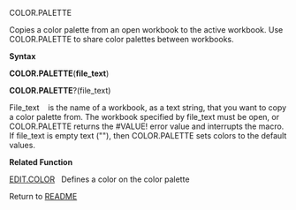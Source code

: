 COLOR.PALETTE

Copies a color palette from an open workbook to the active workbook. Use
COLOR.PALETTE to share color palettes between workbooks.

**Syntax**

**COLOR.PALETTE**(**file\_text**)

**COLOR.PALETTE**?(file\_text)

File\_text&nbsp;&nbsp;&nbsp;&nbsp;is the name of a workbook, as a text
string, that you want to copy a color palette from. The workbook
specified by file\_text must be open, or COLOR.PALETTE returns the
\#VALUE\! error value and interrupts the macro. If file\_text is empty
text (""), then COLOR.PALETTE sets colors to the default values.

**Related Function**

[EDIT.COLOR](EDIT.COLOR.md)&nbsp;&nbsp;&nbsp;Defines a color on the color palette



Return to [README](README.md)

